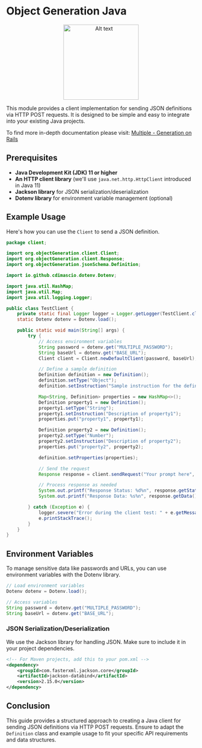 # Object Generation Java

<p align="center">
  <img src="https://i.postimg.cc/K8TjGy01/3-BD4-B9-DD-B0-B4-4033-B561-50-B5-CB6-A37-B0.jpg" alt="Alt text" width="200"/>
</p>

This module provides a client implementation for sending JSON definitions via HTTP POST requests. It is designed to be simple and easy to integrate into your existing Java projects.

To find more in-depth documentation please visit: [Multiple - Generation on Rails](https://go-multiple.com/)

## Prerequisites

- **Java Development Kit (JDK) 11 or higher**
- **An HTTP client library** (we'll use `java.net.http.HttpClient` introduced in Java 11)
- **Jackson library** for JSON serialization/deserialization
- **Dotenv library** for environment variable management (optional)

## Example Usage

Here's how you can use the `Client` to send a JSON definition.

```java
package client;

import org.objectGeneration.client.Client;
import org.objectGeneration.client.Response;
import org.objectGeneration.jsonSchema.Definition;

import io.github.cdimascio.dotenv.Dotenv;

import java.util.HashMap;
import java.util.Map;
import java.util.logging.Logger;

public class TestClient {
    private static final Logger logger = Logger.getLogger(TestClient.class.getName());
    static Dotenv dotenv = Dotenv.load();

    public static void main(String[] args) {
        try {
            // Access environment variables
            String password = dotenv.get("MULTIPLE_PASSWORD");
            String baseUrl = dotenv.get("BASE_URL");
            Client client = Client.newDefaultClient(password, baseUrl);

            // Define a sample definition
            Definition definition = new Definition();
            definition.setType("Object");
            definition.setInstruction("Sample instruction for the definition.");

            Map<String, Definition> properties = new HashMap<>();
            Definition property1 = new Definition();
            property1.setType("String");
            property1.setInstruction("Description of property1");
            properties.put("property1", property1);

            Definition property2 = new Definition();
            property2.setType("Number");
            property2.setInstruction("Description of property2");
            properties.put("property2", property2);

            definition.setProperties(properties);

            // Send the request
            Response response = client.sendRequest("Your prompt here", definition);

            // Process response as needed
            System.out.printf("Response Status: %d%n", response.getStatus());
            System.out.printf("Response Data: %s%n", response.getData());

        } catch (Exception e) {
            logger.severe("Error during the client test: " + e.getMessage());
            e.printStackTrace();
        }
    }
}
```

## Environment Variables

To manage sensitive data like passwords and URLs, you can use environment variables with the Dotenv library.

```java
// Load environment variables
Dotenv dotenv = Dotenv.load();

// Access variables
String password = dotenv.get("MULTIPLE_PASSWORD");
String baseUrl = dotenv.get("BASE_URL");
```

### JSON Serialization/Deserialization

We use the Jackson library for handling JSON. Make sure to include it in your project dependencies.

```xml
<!-- For Maven projects, add this to your pom.xml -->
<dependency>
    <groupId>com.fasterxml.jackson.core</groupId>
    <artifactId>jackson-databind</artifactId>
    <version>2.15.0</version>
</dependency>
```

## Conclusion

This guide provides a structured approach to creating a Java client for sending JSON definitions via HTTP POST requests. Ensure to adapt the `Definition` class and example usage to fit your specific API requirements and data structures.
